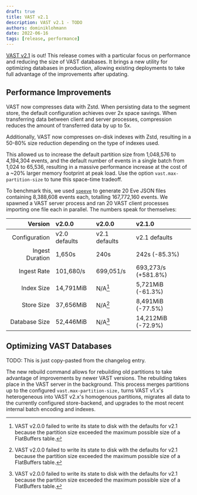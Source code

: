```yaml
---
draft: true
title: VAST v2.1
description: VAST v2.1 - TODO
authors: dominiklohmann
date: 2022-06-16
tags: [release, performance]
---
```


[VAST v2.1][github-vast-release] is out! This release comes with a particular
focus on performance and reducing the size of VAST databases. It brings a new
utility for optimizing databases in production, allowing existing deployments to
take full advantage of the improvements after updating.

[github-vast-release]: https://github.com/tenzir/vast/releases/tag/v2.1.0

<!--truncate-->

## Performance Improvements

VAST now compresses data with Zstd. When persisting data to the segment store,
the default configuration achieves over 2x space savings. When transferring data
between client and server processes, compression reduces the amount of
transferred data by up to 5x.

Additionally, VAST now compresses on-disk indexes with Zstd, resulting in a
50-80% size reduction depending on the type of indexes used.

This allowed us to increase the default partition size from 1,048,576 to
4,194,304 events, and the default number of events in a single batch from 1,024
to 65,536, resulting in a massive performance increase at the cost of a ~20%
larger memory footprint at peak load. Use the option `vast.max-partition-size`
to tune this space-time tradeoff.

To benchmark this, we used [`speeve`][speeve] to generate 20 Eve JSON files
containing 8,388,608 events each, totalling 167,772,160 events. We spawned a
VAST server process and ran 20 VAST client processes importing one file each in
parallel. The numbers speak for themselves:

|Version|v2.0.0|v2.0.0|v2.1.0|
|-:|:-|:-|:-|
|Configuration|v2.0 defaults|v2.1 defaults|v2.1 defaults|
|Ingest Duration|1,650s|240s|242s (-85.3%)|
|Ingest Rate|101,680/s|699,051/s|693,273/s (+581.8%)|
|Index Size|14,791MiB|N/A[^1]|5,721MiB (-61.3%)|
|Store Size|37,656MiB|N/A[^1]|8,491MiB (-77.5%)|
|Database Size|52,446MiB|N/A[^1]|14,212MiB (-72.9%)|

[speeve]: https://github.com/satta/speeve
[^1]: VAST v2.0.0 failed to write its state to disk with the defaults for v2.1
  because the partition size exceeded the maximum possible size of a FlatBuffers
  table.

## Optimizing VAST Databases

TODO: This is just copy-pasted from the changelog entry.

The new rebuild command allows for rebuilding old partitions to take advantage
of improvements by newer VAST versions. The rebuilding takes place in the VAST
server in the background. This process merges partitions up to the configured
`vast.max-partition-size,` turns VAST v1.x's heterogeneous into VAST v2.x's
homogenous partitions, migrates all data to the currently configured
store-backend, and upgrades to the most recent internal batch encoding and
indexes.
